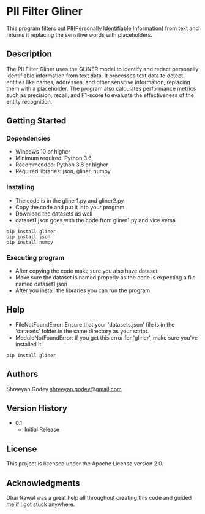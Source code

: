 # PII Filter Gliner

This program filters out PII(Personally Identifiable Information) from text and returns it replacing the sensitive words with placeholders.

## Description

The PII Filter Gliner uses the GLiNER model to identify and redact personally identifiable information from text data. It processes text data to detect entities like names, addresses, and other sensitive information, replacing them with a <FILTERED> placeholder. The program also calculates performance metrics such as precision, recall, and F1-score to evaluate the effectiveness of the entity recognition.

## Getting Started

### Dependencies

* Windows 10 or higher
* Minimum required: Python 3.6
* Recommended: Python 3.8 or higher
* Required libraries: json, gliner, numpy

### Installing

* The code is in the gliner1.py and gliner2.py
* Copy the code and put it into your program
* Download the datasets as well
* dataset1.json goes with the code from gliner1.py and vice versa
```
pip install gliner
pip install json
pip install numpy
```

### Executing program

* After copying the code make sure you also have dataset
* Make sure the dataset is named properly as the code is expecting a file named dataset1.json
* After you install the libraries you can run the program

## Help

* FileNotFoundError: Ensure that your 'datasets.json' file is in the 'datasets' folder in the same directory as your script.
* ModuleNotFoundError: If you get this error for 'gliner', make sure you've installed it:
```
pip install gliner
```

## Authors

Shreeyan Godey
shreeyan.godey@gmail.com

## Version History

* 0.1
    * Initial Release

## License

This project is licensed under the Apache License version 2.0.

## Acknowledgments

Dhar Rawal was a great help all throughout creating this code and guided me if I got stuck anywhere.
